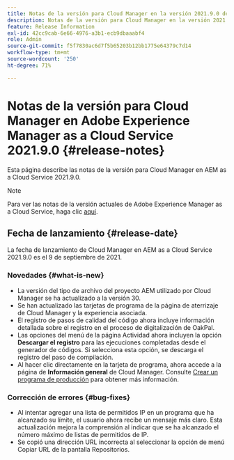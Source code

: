 ```yaml
---
title: Notas de la versión para Cloud Manager en la versión 2021.9.0 de AEM as a Cloud Service
description: Notas de la versión para Cloud Manager en la versión 2021.9.0 de AEM as a Cloud Service
feature: Release Information
exl-id: 42cc9cab-6e66-4976-a3b1-ecb9dbaaabf4
role: Admin
source-git-commit: f5f7830ac6d7f5b65203b12bb1775e64379c7d14
workflow-type: tm+mt
source-wordcount: '250'
ht-degree: 71%

---
```


# Notas de la versión para Cloud Manager en Adobe Experience Manager as a Cloud Service 2021.9.0 {#release-notes}

Esta página describe las notas de la versión para Cloud Manager en AEM as a Cloud Service 2021.9.0.

>[!NOTE]
>Para ver las notas de la versión actuales de Adobe Experience Manager as a Cloud Service, haga clic [aquí](https://experienceleague.adobe.com/es/docs/experience-manager-cloud-service/content/release-notes/release-notes/release-notes-current).

## Fecha de lanzamiento {#release-date}

La fecha de lanzamiento de Cloud Manager en AEM as a Cloud Service 2021.9.0 es el 9 de septiembre de 2021.

### Novedades {#what-is-new}

* La versión del tipo de archivo del proyecto AEM utilizado por Cloud Manager se ha actualizado a la versión 30.
* Se han actualizado las tarjetas de programa de la página de aterrizaje de Cloud Manager y la experiencia asociada.
* El registro de pasos de calidad del código ahora incluye información detallada sobre el registro en el proceso de digitalización de OakPal.
* Las opciones del menú de la página Actividad ahora incluyen la opción **Descargar el registro** para las ejecuciones completadas desde el generador de códigos. Si selecciona esta opción, se descarga el registro del paso de compilación.
* Al hacer clic directamente en la tarjeta de programa, ahora accede a la página de **Información general** de Cloud Manager. Consulte [Crear un programa de producción](https://experienceleague.adobe.com/es/docs/experience-manager-cloud-service/content/implementing/using-cloud-manager/programs/creating-production-programs) para obtener más información.

### Corrección de errores {#bug-fixes}

* Al intentar agregar una lista de permitidos IP en un programa que ha alcanzado su límite, el usuario ahora recibe un mensaje más claro. Esta actualización mejora la comprensión al indicar que se ha alcanzado el número máximo de listas de permitidos de IP.
* Se copió una dirección URL incorrecta al seleccionar la opción de menú Copiar URL de la pantalla Repositorios.


